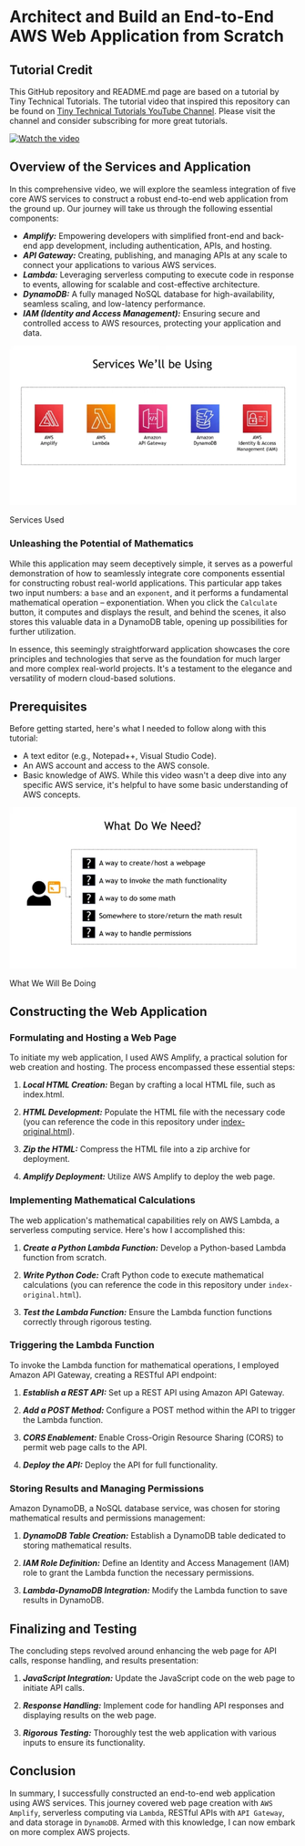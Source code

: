 # Architect and Build an End-to-End AWS Web Application from Scratch

## Tutorial Credit
This GitHub repository and README.md page are based on a tutorial by Tiny Technical Tutorials. The tutorial video that inspired this repository can be found on [Tiny Technical Tutorials YouTube Channel](https://www.youtube.com/@TinyTechnicalTutorials). Please visit the channel and consider subscribing for more great tutorials.

[![Watch the video](https://img.youtube.com/vi/7m_q1ldzw0U/maxresdefault.jpg)](https://www.youtube.com/watch?v=7m_q1ldzw0U&t=1225s)

## Overview of the Services and Application
In this comprehensive video, we will explore the seamless integration of five core AWS services to construct a robust end-to-end web application from the ground up. Our journey will take us through the following essential components:
- ***Amplify:*** Empowering developers with simplified front-end and back-end app development, including authentication, APIs, and hosting.
- ***API Gateway:*** Creating, publishing, and managing APIs at any scale to connect your applications to various AWS services.
- ***Lambda:*** Leveraging serverless computing to execute code in response to events, allowing for scalable and cost-effective architecture.
- ***DynamoDB:*** A fully managed NoSQL database for high-availability, seamless scaling, and low-latency performance.
- ***IAM (Identity and Access Management):*** Ensuring secure and controlled access to AWS resources, protecting your application and data.

![Services Used](assets/services.webp)
<figcaption>Services Used</figcaption>

### Unleashing the Potential of Mathematics
While this application may seem deceptively simple, it serves as a powerful demonstration of how to seamlessly integrate core components essential for constructing robust real-world applications. This particular app takes two input numbers: a `base` and an `exponent`, and it performs a fundamental mathematical operation – exponentiation. When you click the `Calculate` button, it computes and displays the result, and behind the scenes, it also stores this valuable data in a DynamoDB table, opening up possibilities for further utilization.

In essence, this seemingly straightforward application showcases the core principles and technologies that serve as the foundation for much larger and more complex real-world projects. It's a testament to the elegance and versatility of modern cloud-based solutions.

## Prerequisites
Before getting started, here's what I needed to follow along with this tutorial:
- A text editor (e.g., Notepad++, Visual Studio Code).
- An AWS account and access to the AWS console.
- Basic knowledge of AWS. While this video wasn't a deep dive into any specific AWS service, it's helpful to have some basic understanding of AWS concepts.

![What We Will Be Doing](assets/needed.webp)
<figcaption>What We Will Be Doing</figcaption>

## Constructing the Web Application

### Formulating and Hosting a Web Page

To initiate my web application, I used AWS Amplify, a practical solution for web creation and hosting. The process encompassed these essential steps:

1. ***Local HTML Creation:*** Began by crafting a local HTML file, such as index.html.

2. ***HTML Development:*** Populate the HTML file with the necessary code (you can reference the code in this repository under [index-original.html](https://github.com/HomelabTim/AWS/blob/main/AWS%20Web%20Application/index-original.html)).

3. ***Zip the HTML:*** Compress the HTML file into a zip archive for deployment.

4. ***Amplify Deployment:*** Utilize AWS Amplify to deploy the web page.

### Implementing Mathematical Calculations

The web application's mathematical capabilities rely on AWS Lambda, a serverless computing service. Here's how I accomplished this:

1. ***Create a Python Lambda Function:*** Develop a Python-based Lambda function from scratch.

2. ***Write Python Code:*** Craft Python code to execute mathematical calculations (you can reference the code in this repository under `index-original.html`).

3. ***Test the Lambda Function:*** Ensure the Lambda function functions correctly through rigorous testing.

### Triggering the Lambda Function

To invoke the Lambda function for mathematical operations, I employed Amazon API Gateway, creating a RESTful API endpoint:

1. ***Establish a REST API:*** Set up a REST API using Amazon API Gateway.

2. ***Add a POST Method:*** Configure a POST method within the API to trigger the Lambda function.

3. ***CORS Enablement:*** Enable Cross-Origin Resource Sharing (CORS) to permit web page calls to the API.

4. ***Deploy the API:*** Deploy the API for full functionality.

### Storing Results and Managing Permissions

Amazon DynamoDB, a NoSQL database service, was chosen for storing mathematical results and permissions management:

1. ***DynamoDB Table Creation:*** Establish a DynamoDB table dedicated to storing mathematical results.

2. ***IAM Role Definition:*** Define an Identity and Access Management (IAM) role to grant the Lambda function the necessary permissions.

3. ***Lambda-DynamoDB Integration:*** Modify the Lambda function to save results in DynamoDB.

## Finalizing and Testing

The concluding steps revolved around enhancing the web page for API calls, response handling, and results presentation:

1. ***JavaScript Integration:*** Update the JavaScript code on the web page to initiate API calls.

2. ***Response Handling:*** Implement code for handling API responses and displaying results on the web page.

3. ***Rigorous Testing:*** Thoroughly test the web application with various inputs to ensure its functionality.

## Conclusion

In summary, I successfully constructed an end-to-end web application using AWS services. This journey covered web page creation with `AWS Amplify`, serverless computing via `Lambda`, RESTful APIs with `API Gateway`, and data storage in `DynamoDB`. Armed with this knowledge, I can now embark on more complex AWS projects.